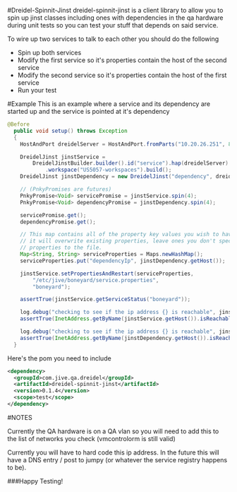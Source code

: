 #Dreidel-Spinnit-Jinst
dreidel-spinnit-jinst is a client library to allow you to spin up jinst classes including ones with dependencies in the qa hardware during unit tests so you can test your stuff that depends on said service.


To wire up two services to talk to each other you should do the following

+ Spin up both services
+ Modify the first service so it's properties contain the host of the second service
+ Modify the second service so it's properties contain the host of the first service
+ Run your test




#Example
This is an example where a service and its dependency are started up and the service is pointed at it's dependency

```JAVA
@Before
  public void setup() throws Exception
  {
    HostAndPort dreidelServer = HostAndPort.fromParts("10.20.26.251", 8020);

    DreidelJinst jinstService =
        DreidelJinstBuilder.builder().id("service").hap(dreidelServer).jinstClass("dreidel-goyim")
            .workspace("US5057-workspaces").build();
    DreidelJinst jinstDependency = new DreidelJinst("dependency", dreidelServer, "boneyard");

    // (PnkyPromises are futures)
    PnkyPromise<Void> servicePromise = jinstService.spin(4);
    PnkyPromise<Void> dependencyPromise = jinstDependency.spin(4);

    servicePromise.get();
    dependencyPromise.get();

    // This map contains all of the property key values you wish to have in the properties file
    // it will overwrite existing properties, leave ones you don't specify alone, and add new
    // properties to the file.
    Map<String, String> serviceProperties = Maps.newHashMap();
    serviceProperties.put("dependencyIp", jinstDependency.getHost());

    jinstService.setPropertiesAndRestart(serviceProperties,
        "/etc/jive/boneyard/service.properties",
        "boneyard");

    assertTrue(jinstService.getServiceStatus("boneyard"));

    log.debug("checking to see if the ip address {} is reachable", jinstService.getHost());
    assertTrue(InetAddress.getByName(jinstService.getHost()).isReachable(10000));

    log.debug("checking to see if the ip address {} is reachable", jinstDependency.getHost());
    assertTrue(InetAddress.getByName(jinstDependency.getHost()).isReachable(10000));
  }
```

Here's the pom you need to include

```XML
<dependency>
  <groupId>com.jive.qa.dreidel</groupId>
  <artifactId>dreidel-spinnit-jinst</artifactId>
  <version>0.1.4</version>
  <scope>test</scope>
</dependency>
```

#NOTES

Currently the QA hardware is on a QA vlan so you will need to add this to the list of networks you check (vmcontrolorm is still valid)

Currently you will have to hard code this ip address.  In the future this will have a DNS entry / post to jumpy (or whatever the service registry happens to be).

###Happy Testing!
